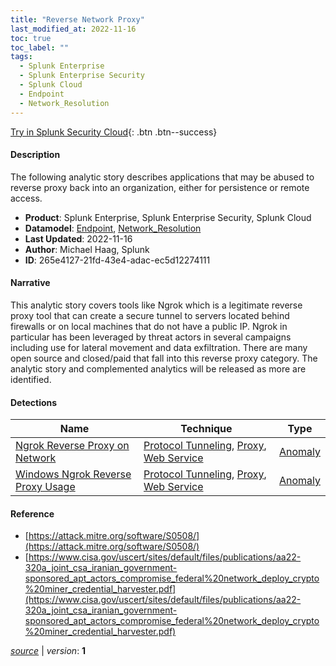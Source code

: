 ```yaml
---
title: "Reverse Network Proxy"
last_modified_at: 2022-11-16
toc: true
toc_label: ""
tags:
  - Splunk Enterprise
  - Splunk Enterprise Security
  - Splunk Cloud
  - Endpoint
  - Network_Resolution
---
```


[Try in Splunk Security Cloud](https://www.splunk.com/en_us/cyber-security.html){: .btn .btn--success}

#### Description

The following analytic story describes applications that may be abused to reverse proxy back into an organization, either for persistence or remote access.

- **Product**: Splunk Enterprise, Splunk Enterprise Security, Splunk Cloud
- **Datamodel**: [Endpoint](https://docs.splunk.com/Documentation/CIM/latest/User/Endpoint), [Network_Resolution](https://docs.splunk.com/Documentation/CIM/latest/User/NetworkResolution)
- **Last Updated**: 2022-11-16
- **Author**: Michael Haag, Splunk
- **ID**: 265e4127-21fd-43e4-adac-ec5d12274111

#### Narrative

This analytic story covers tools like Ngrok which is a legitimate reverse proxy tool that can create a secure tunnel to servers located behind firewalls or on local machines that do not have a public IP. Ngrok in particular has been leveraged by threat actors in several campaigns including use for lateral movement and data exfiltration. There are many open source and closed/paid that fall into this reverse proxy category. The analytic story and complemented analytics will be released as more are identified.

#### Detections

| Name        | Technique   | Type         |
| ----------- | ----------- |--------------|
| [Ngrok Reverse Proxy on Network](/network/5790a766-53b8-40d3-a696-3547b978fcf0/) | [Protocol Tunneling](/tags/#protocol-tunneling), [Proxy](/tags/#proxy), [Web Service](/tags/#web-service) | [Anomaly](https://github.com/splunk/security_content/wiki/Detection-Analytic-Types) |
| [Windows Ngrok Reverse Proxy Usage](/endpoint/e2549f2c-0aef-408a-b0c1-e0f270623436/) | [Protocol Tunneling](/tags/#protocol-tunneling), [Proxy](/tags/#proxy), [Web Service](/tags/#web-service) | [Anomaly](https://github.com/splunk/security_content/wiki/Detection-Analytic-Types) |

#### Reference

* [https://attack.mitre.org/software/S0508/](https://attack.mitre.org/software/S0508/)
* [https://www.cisa.gov/uscert/sites/default/files/publications/aa22-320a_joint_csa_iranian_government-sponsored_apt_actors_compromise_federal%20network_deploy_crypto%20miner_credential_harvester.pdf](https://www.cisa.gov/uscert/sites/default/files/publications/aa22-320a_joint_csa_iranian_government-sponsored_apt_actors_compromise_federal%20network_deploy_crypto%20miner_credential_harvester.pdf)



[*source*](https://github.com/splunk/security_content/tree/develop/stories/reverse_network_proxy.yml) \| *version*: **1**